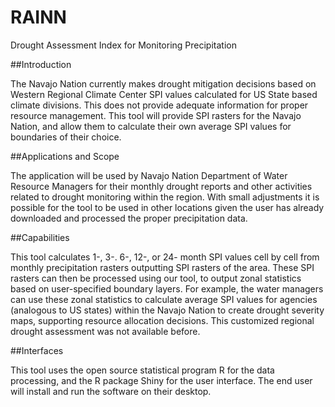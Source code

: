 # RAINN
Drought Assessment Index for Monitoring Precipitation

##Introduction

The Navajo Nation currently makes drought mitigation decisions based on Western Regional Climate Center SPI values calculated for US State based climate divisions. This does not provide adequate information for proper resource management. This tool will provide SPI rasters for the Navajo Nation, and allow them to calculate their own average SPI values for boundaries of their choice.

##Applications and Scope

The application will be used by Navajo Nation Department of Water Resource Managers for their monthly drought reports and other activities related to drought monitoring within the region. With small adjustments it is possible for the tool to be used in other locations given the user has already downloaded and processed the proper precipitation data.

##Capabilities

This tool calculates 1-, 3-. 6-, 12-, or 24- month SPI values cell by cell from monthly precipitation rasters outputting SPI rasters of the area. These SPI rasters can then be processed using our tool, to output zonal statistics based on user-specified boundary layers. For example, the water managers can use these zonal statistics to calculate average SPI values for agencies (analogous to US states) within the Navajo Nation to create drought severity maps, supporting resource allocation decisions. This customized regional drought assessment was not available before.

##Interfaces

This tool uses the open source statistical program R for the data processing, and the R package Shiny for the user interface. The end user will install and run the software on their desktop.
